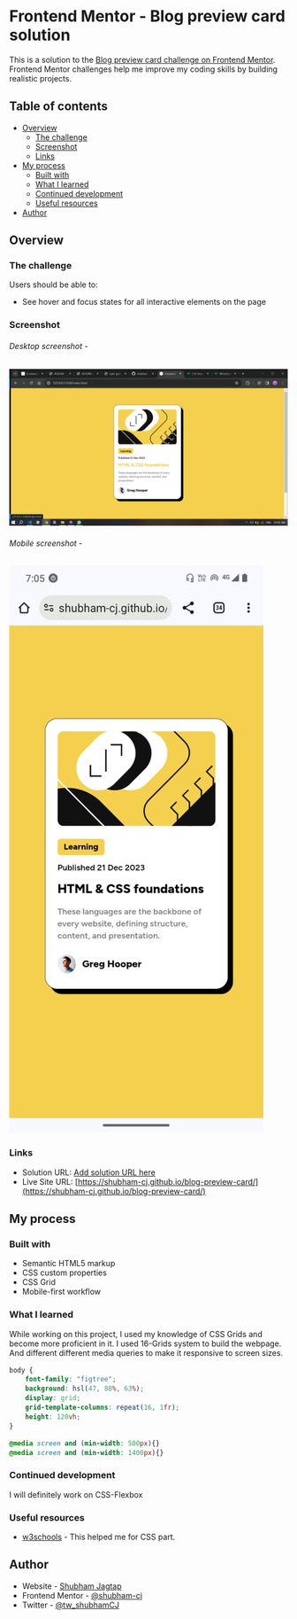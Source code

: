 # Frontend Mentor - Blog preview card solution

This is a solution to the [Blog preview card challenge on Frontend Mentor](https://www.frontendmentor.io/challenges/blog-preview-card-ckPaj01IcS). Frontend Mentor challenges help me improve my coding skills by building realistic projects. 

## Table of contents

- [Overview](#overview)
  - [The challenge](#the-challenge)
  - [Screenshot](#screenshot)
  - [Links](#links)
- [My process](#my-process)
  - [Built with](#built-with)
  - [What I learned](#what-i-learned)
  - [Continued development](#continued-development)
  - [Useful resources](#useful-resources)
- [Author](#author)

## Overview

### The challenge

Users should be able to:

- See hover and focus states for all interactive elements on the page

### Screenshot
###### Desktop screenshot -
![Desktop preview](assets/screenshots/Desk_screenshot.png)
###### Mobile screenshot -
![Mobile preview](assets/screenshots/Mobile_screenshot.jpg)

### Links

- Solution URL: [Add solution URL here](https://your-solution-url.com)
- Live Site URL: [https://shubham-cj.github.io/blog-preview-card/](https://shubham-cj.github.io/blog-preview-card/)

## My process

### Built with

- Semantic HTML5 markup
- CSS custom properties
- CSS Grid
- Mobile-first workflow

### What I learned
While working on this project, I used my knowledge of CSS Grids and become more proficient in it. 
I used 16-Grids system to build the webpage. And different different media queries to make it responsive to screen sizes.

```css
body {
    font-family: "figtree";
    background: hsl(47, 88%, 63%);
    display: grid;
    grid-template-columns: repeat(16, 1fr);
    height: 120vh;
}
```
```css
@media screen and (min-width: 500px){}
@media screen and (min-width: 1400px){}
```

### Continued development

I will definitely work on CSS-Flexbox

### Useful resources

- [w3schools](https://www.example.com) - This helped me for CSS part.

## Author

- Website - [Shubham Jagtap](https://shubhamcj.ccbp.tech/)
- Frontend Mentor - [@shubham-cj](https://www.frontendmentor.io/profile/shubham-cj)
- Twitter - [@tw_shubhamCJ](https://twitter.com/tw_shubhamCJ)

